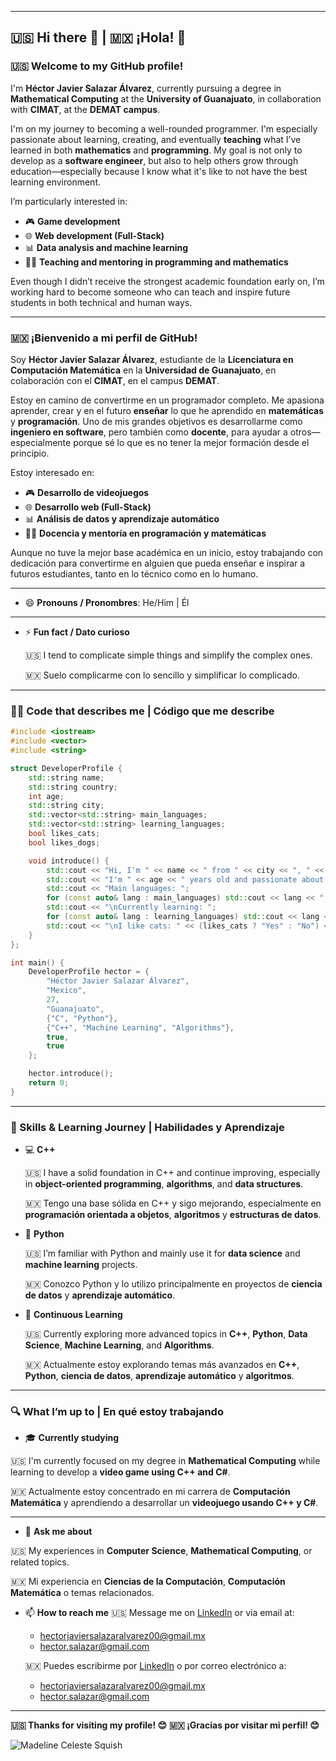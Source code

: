 
---

## 🇺🇸 Hi there 👋 | 🇲🇽 ¡Hola! 👋

### 🇺🇸 Welcome to my GitHub profile!

I'm **Héctor Javier Salazar Álvarez**, currently pursuing a degree in **Mathematical Computing** at the **University of Guanajuato**, in collaboration with **CIMAT**, at the **DEMAT campus**.

I'm on my journey to becoming a well-rounded programmer. I'm especially passionate about learning, creating, and eventually **teaching** what I’ve learned in both **mathematics** and **programming**. My goal is not only to develop as a **software engineer**, but also to help others grow through education—especially because I know what it's like to not have the best learning environment.

I’m particularly interested in:

* 🎮 **Game development**
* 🌐 **Web development (Full-Stack)**
* 📊 **Data analysis and machine learning**
* 👨‍🏫 **Teaching and mentoring in programming and mathematics**

Even though I didn’t receive the strongest academic foundation early on, I’m working hard to become someone who can teach and inspire future students in both technical and human ways.

---

### 🇲🇽 ¡Bienvenido a mi perfil de GitHub!

Soy **Héctor Javier Salazar Álvarez**, estudiante de la **Licenciatura en Computación Matemática** en la **Universidad de Guanajuato**, en colaboración con el **CIMAT**, en el campus **DEMAT**.

Estoy en camino de convertirme en un programador completo. Me apasiona aprender, crear y en el futuro **enseñar** lo que he aprendido en **matemáticas** y **programación**. Uno de mis grandes objetivos es desarrollarme como **ingeniero en software**, pero también como **docente**, para ayudar a otros—especialmente porque sé lo que es no tener la mejor formación desde el principio.

Estoy interesado en:

* 🎮 **Desarrollo de videojuegos**
* 🌐 **Desarrollo web (Full-Stack)**
* 📊 **Análisis de datos y aprendizaje automático**
* 👨‍🏫 **Docencia y mentoría en programación y matemáticas**

Aunque no tuve la mejor base académica en un inicio, estoy trabajando con dedicación para convertirme en alguien que pueda enseñar e inspirar a futuros estudiantes, tanto en lo técnico como en lo humano.

---
* 😄 **Pronouns / Pronombres**: 
He/Him | Él
---
* ⚡ **Fun fact / Dato curioso**

  🇺🇸 I tend to complicate simple things and simplify the complex ones.
  
  🇲🇽 Suelo complicarme con lo sencillo y simplificar lo complicado.

---

### 🧑‍💻 Code that describes me | Código que me describe

```cpp
#include <iostream>
#include <vector>
#include <string>

struct DeveloperProfile {
    std::string name;
    std::string country;
    int age;
    std::string city;
    std::vector<std::string> main_languages;
    std::vector<std::string> learning_languages;
    bool likes_cats;
    bool likes_dogs;

    void introduce() {
        std::cout << "Hi, I'm " << name << " from " << city << ", " << country << ".\n";
        std::cout << "I'm " << age << " years old and passionate about programming.\n";
        std::cout << "Main languages: ";
        for (const auto& lang : main_languages) std::cout << lang << " ";
        std::cout << "\nCurrently learning: ";
        for (const auto& lang : learning_languages) std::cout << lang << " ";
        std::cout << "\nI like cats: " << (likes_cats ? "Yes" : "No") << ", dogs: " << (likes_dogs ? "Yes" : "No") << ".\n";
    }
};

int main() {
    DeveloperProfile hector = {
        "Héctor Javier Salazar Álvarez",
        "Mexico",
        27,
        "Guanajuato",
        {"C", "Python"},
        {"C++", "Machine Learning", "Algorithms"},
        true,
        true
    };

    hector.introduce();
    return 0;
}
````

---

### 🧠 Skills & Learning Journey | Habilidades y Aprendizaje

* 💻 **C++**

  🇺🇸 I have a solid foundation in C++ and continue improving, especially in **object-oriented programming**, **algorithms**, and **data structures**.

  🇲🇽 Tengo una base sólida en C++ y sigo mejorando, especialmente en **programación orientada a objetos**, **algoritmos** y **estructuras de datos**.

* 🐍 **Python**

  🇺🇸 I’m familiar with Python and mainly use it for **data science** and **machine learning** projects.

  🇲🇽 Conozco Python y lo utilizo principalmente en proyectos de **ciencia de datos** y **aprendizaje automático**.

* 🌱 **Continuous Learning**

  🇺🇸 Currently exploring more advanced topics in **C++**, **Python**, **Data Science**, **Machine Learning**, and **Algorithms**.

  🇲🇽 Actualmente estoy explorando temas más avanzados en **C++**, **Python**, **ciencia de datos**, **aprendizaje automático** y **algoritmos**.

---

### 🔍 What I’m up to | En qué estoy trabajando

* 🎓 **Currently studying**

🇺🇸 I'm currently focused on my degree in **Mathematical Computing** while learning to develop a **video game using C++ and C#**.

🇲🇽 Actualmente estoy concentrado en mi carrera de **Computación Matemática** y aprendiendo a desarrollar un **videojuego usando C++ y C#**.

---

* 💬 **Ask me about**

🇺🇸 My experiences in **Computer Science**, **Mathematical Computing**, or related topics.

🇲🇽 Mi experiencia en **Ciencias de la Computación**, **Computación Matemática** o temas relacionados.

* 📫 **How to reach me**
  🇺🇸 Message me on [LinkedIn](https://www.linkedin.com/in/hector-javier-salazar-alvarez-094218369/) or via email at:

  * [hectorjaviersalazaralvarez00@gmail.mx](mailto:hectorjaviersalazaralvarez00@gmail.mx)
  * [hector.salazar@gmail.com](mailto:hector.salazar@gmail.com)

  🇲🇽 Puedes escribirme por [LinkedIn](https://www.linkedin.com/in/hector-javier-salazar-alvarez-094218369/) o por correo electrónico a:

  * [hectorjaviersalazaralvarez00@gmail.mx](mailto:hectorjaviersalazaralvarez00@gmail.mx)
  * [hector.salazar@gmail.com](mailto:hector.salazar@gmail.com)

---

**🇺🇸 Thanks for visiting my profile! 😊**
**🇲🇽 ¡Gracias por visitar mi perfil! 😊**

![Madeline Celeste Squish](https://media.tenor.com/EDyR4hH2Uv8AAAAC/madeline-celeste.gif)
